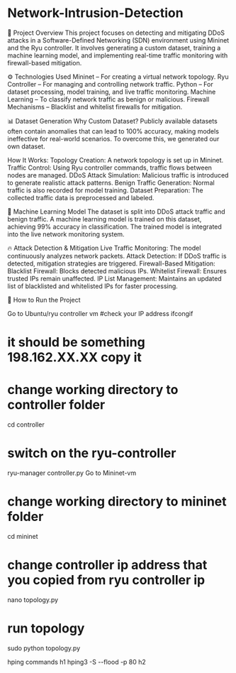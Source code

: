 # Network-Intrusion-Detection
📌 Project Overview
This project focuses on detecting and mitigating DDoS attacks in a Software-Defined Networking (SDN) environment using Mininet and the Ryu controller. It involves generating a custom dataset, training a machine learning model, and implementing real-time traffic monitoring with firewall-based mitigation.

⚙️ Technologies Used
Mininet – For creating a virtual network topology.
Ryu Controller – For managing and controlling network traffic.
Python – For dataset processing, model training, and live traffic monitoring.
Machine Learning – To classify network traffic as benign or malicious.
Firewall Mechanisms – Blacklist and whitelist firewalls for mitigation.

📊 Dataset Generation
Why Custom Dataset?
Publicly available datasets often contain anomalies that can lead to 100% accuracy, making models ineffective for real-world scenarios. To overcome this, we generated our own dataset.

How It Works:
Topology Creation: A network topology is set up in Mininet.
Traffic Control: Using Ryu controller commands, traffic flows between nodes are managed.
DDoS Attack Simulation: Malicious traffic is introduced to generate realistic attack patterns.
Benign Traffic Generation: Normal traffic is also recorded for model training.
Dataset Preparation: The collected traffic data is preprocessed and labeled.

🧠 Machine Learning Model
The dataset is split into DDoS attack traffic and benign traffic.
A machine learning model is trained on this dataset, achieving 99% accuracy in classification.
The trained model is integrated into the live network monitoring system.

🔥 Attack Detection & Mitigation
Live Traffic Monitoring: The model continuously analyzes network packets.
Attack Detection: If DDoS traffic is detected, mitigation strategies are triggered.
Firewall-Based Mitigation:
Blacklist Firewall: Blocks detected malicious IPs.
Whitelist Firewall: Ensures trusted IPs remain unaffected.
IP List Management: Maintains an updated list of blacklisted and whitelisted IPs for faster processing.

🚀 How to Run the Project

Go to Ubuntu/ryu controller vm
#check your IP address
ifcongif
# it should be something 198.162.XX.XX copy it
# change working directory to controller folder
cd controller

# switch on the ryu-controller
ryu-manager controller.py
Go to Mininet-vm

# change working directory to mininet folder
cd mininet

# change controller ip address that you copied from ryu controller ip
nano topology.py

# run topology
sudo python topology.py

hping commands
h1 hping3 -S --flood -p 80 h2
